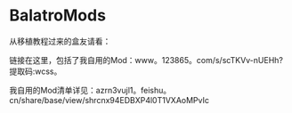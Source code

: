 # BalatroMods

从移植教程过来的盒友请看：

链接在这里，包括了我自用的Mod：www。123865。com/s/scTKVv-nUEHh?提取码:wcss。

我自用的Mod清单详见：azrn3vujl1。feishu。cn/share/base/view/shrcnx94EDBXP4l0T1VXAoMPvIc  
